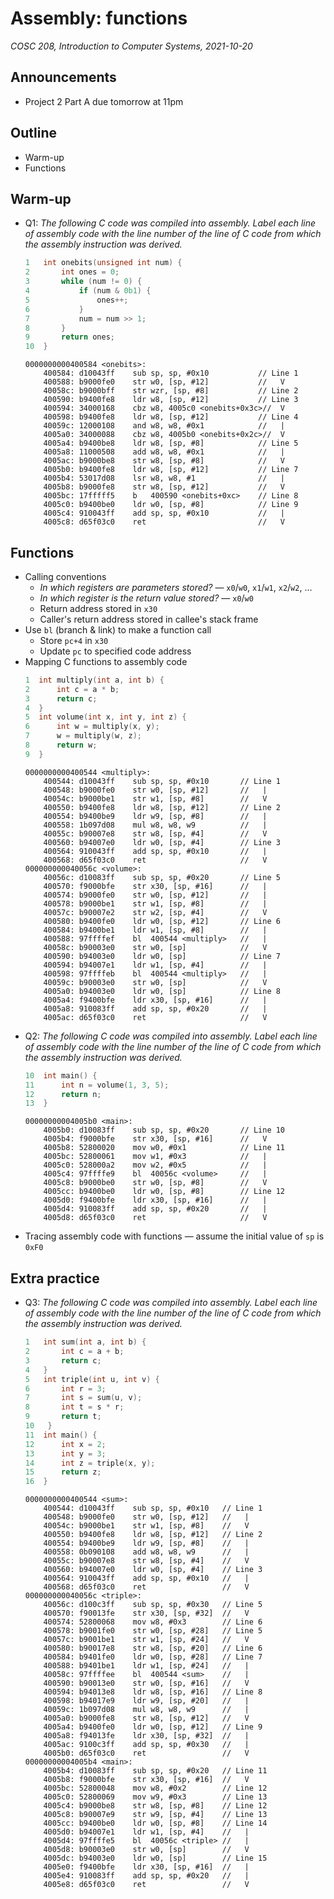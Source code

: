 # Assembly: functions
_COSC 208, Introduction to Computer Systems, 2021-10-20_

## Announcements
* Project 2 Part A due tomorrow at 11pm

## Outline
* Warm-up
* Functions

## Warm-up
* Q1: _The following C code was compiled into assembly. Label each line of assembly code with the line number of the line of C code from which the assembly instruction was derived._
    ```C
    1   int onebits(unsigned int num) {
    2       int ones = 0;
    3       while (num != 0) {
    4           if (num & 0b1) {
    5               ones++;
    6           }
    7           num = num >> 1;
    8       }
    9       return ones;
    10  }
    ```
    ```
    0000000000400584 <onebits>:
        400584:	d10043ff 	sub	sp, sp, #0x10           // Line 1
        400588:	b9000fe0 	str	w0, [sp, #12]           //   V
        40058c:	b9000bff 	str	wzr, [sp, #8]           // Line 2
        400590:	b9400fe8 	ldr	w8, [sp, #12]           // Line 3
        400594:	34000168 	cbz	w8, 4005c0 <onebits+0x3c>//  V
        400598:	b9400fe8 	ldr	w8, [sp, #12]           // Line 4
        40059c:	12000108 	and	w8, w8, #0x1            //   |
        4005a0:	34000088 	cbz	w8, 4005b0 <onebits+0x2c>//  V
        4005a4:	b9400be8 	ldr	w8, [sp, #8]            // Line 5
        4005a8:	11000508 	add	w8, w8, #0x1            //   |
        4005ac:	b9000be8 	str	w8, [sp, #8]            //   V
        4005b0:	b9400fe8 	ldr	w8, [sp, #12]           // Line 7
        4005b4:	53017d08 	lsr	w8, w8, #1              //   |
        4005b8:	b9000fe8 	str	w8, [sp, #12]           //   V
        4005bc:	17fffff5 	b	400590 <onebits+0xc>    // Line 8
        4005c0:	b9400be0 	ldr	w0, [sp, #8]            // Line 9
        4005c4:	910043ff 	add	sp, sp, #0x10           //   |
        4005c8:	d65f03c0 	ret                         //   V
    ```

## Functions
* Calling conventions
    * _In which registers are parameters stored?_ — `x0`/`w0`, `x1`/`w1`, `x2`/`w2`, ...
    * _In which register is the return value stored?_ — `x0`/`w0`
    * Return address stored in `x30`
    * Caller's return address stored in callee's stack frame
* Use `bl` (branch & link) to make a function call
    * Store `pc+4` in `x30`
    * Update `pc` to specified code address
* Mapping C functions to assembly code
    ```C
    1  int multiply(int a, int b) {
    2      int c = a * b;
    3      return c;
    4  }
    5  int volume(int x, int y, int z) {
    6      int w = multiply(x, y);
    7      w = multiply(w, z);
    8      return w;
    9  }
    ```
    ```
    0000000000400544 <multiply>:
        400544:	d10043ff 	sub	sp, sp, #0x10       // Line 1
        400548:	b9000fe0 	str	w0, [sp, #12]       //   |
        40054c:	b9000be1 	str	w1, [sp, #8]        //   V
        400550:	b9400fe8 	ldr	w8, [sp, #12]       // Line 2
        400554:	b9400be9 	ldr	w9, [sp, #8]        //   |
        400558:	1b097d08 	mul	w8, w8, w9          //   |
        40055c:	b90007e8 	str	w8, [sp, #4]        //   V
        400560:	b94007e0 	ldr	w0, [sp, #4]        // Line 3
        400564:	910043ff 	add	sp, sp, #0x10       //   |
        400568:	d65f03c0 	ret	                    //   V
    000000000040056c <volume>:
        40056c:	d10083ff 	sub	sp, sp, #0x20       // Line 5
        400570:	f9000bfe 	str	x30, [sp, #16]      //   |
        400574:	b9000fe0 	str	w0, [sp, #12]       //   |
        400578:	b9000be1 	str	w1, [sp, #8]        //   |
        40057c:	b90007e2 	str	w2, [sp, #4]        //   V
        400580:	b9400fe0 	ldr	w0, [sp, #12]       // Line 6
        400584:	b9400be1 	ldr	w1, [sp, #8]        //   |
        400588:	97ffffef 	bl	400544 <multiply>   //   |
        40058c:	b90003e0 	str	w0, [sp]            //   V
        400590:	b94003e0 	ldr	w0, [sp]            // Line 7
        400594:	b94007e1 	ldr	w1, [sp, #4]        //   | 
        400598:	97ffffeb 	bl	400544 <multiply>   //   |
        40059c:	b90003e0 	str	w0, [sp]            //   V
        4005a0:	b94003e0 	ldr	w0, [sp]            // Line 8
        4005a4:	f9400bfe 	ldr	x30, [sp, #16]      //   |
        4005a8:	910083ff 	add	sp, sp, #0x20       //   |
        4005ac:	d65f03c0 	ret                     //   V
    ```
* Q2: _The following C code was compiled into assembly. Label each line of assembly code with the line number of the line of C code from which the assembly instruction was derived._
    ```C
    10  int main() {
    11      int n = volume(1, 3, 5);
    12      return n; 
    13  }
    ```
    ```
    00000000004005b0 <main>:
        4005b0:	d10083ff 	sub	sp, sp, #0x20       // Line 10
        4005b4:	f9000bfe 	str	x30, [sp, #16]      //   V
        4005b8:	52800020 	mov	w0, #0x1            // Line 11
        4005bc:	52800061 	mov	w1, #0x3            //   |
        4005c0:	528000a2 	mov	w2, #0x5            //   |
        4005c4:	97ffffe9 	bl	40056c <volume>     //   |
        4005c8:	b9000be0 	str	w0, [sp, #8]        //   V
        4005cc:	b9400be0 	ldr	w0, [sp, #8]        // Line 12
        4005d0:	f9400bfe 	ldr	x30, [sp, #16]      //   |
        4005d4:	910083ff 	add	sp, sp, #0x20       //   |
        4005d8:	d65f03c0 	ret	                    //   V
    ```
* Tracing assembly code with functions — assume the initial value of `sp` is `0xF0`

## Extra practice
* Q3: _The following C code was compiled into assembly. Label each line of assembly code with the line number of the line of C code from which the assembly instruction was derived._
    ```C
    1   int sum(int a, int b) {
    2       int c = a + b;
    3       return c;
    4   }
    5   int triple(int u, int v) {
    6       int r = 3;
    7       int s = sum(u, v);
    8       int t = s * r;
    9       return t;
    10   }
    11  int main() {
    12      int x = 2;
    13      int y = 3;
    14      int z = triple(x, y);
    15      return z;
    16  }
    ```
    ```
    0000000000400544 <sum>:
        400544:	d10043ff 	sub	sp, sp, #0x10   // Line 1
        400548:	b9000fe0 	str	w0, [sp, #12]   //   |
        40054c:	b9000be1 	str	w1, [sp, #8]    //   V
        400550:	b9400fe8 	ldr	w8, [sp, #12]   // Line 2
        400554:	b9400be9 	ldr	w9, [sp, #8]    //   |
        400558:	0b090108 	add	w8, w8, w9      //   |
        40055c:	b90007e8 	str	w8, [sp, #4]    //   V
        400560:	b94007e0 	ldr	w0, [sp, #4]    // Line 3
        400564:	910043ff 	add	sp, sp, #0x10   //   |
        400568:	d65f03c0 	ret	                //   V
    000000000040056c <triple>:
        40056c:	d100c3ff 	sub	sp, sp, #0x30   // Line 5
        400570:	f90013fe 	str	x30, [sp, #32]  //   V
        400574:	52800068 	mov	w8, #0x3        // Line 6
        400578:	b9001fe0 	str	w0, [sp, #28]   // Line 5
        40057c:	b9001be1 	str	w1, [sp, #24]   //   V
        400580:	b90017e8 	str	w8, [sp, #20]   // Line 6
        400584:	b9401fe0 	ldr	w0, [sp, #28]   // Line 7
        400588:	b9401be1 	ldr	w1, [sp, #24]   //   |
        40058c:	97ffffee 	bl	400544 <sum>    //   |
        400590:	b90013e0 	str	w0, [sp, #16]   //   V
        400594:	b94013e8 	ldr	w8, [sp, #16]   // Line 8
        400598:	b94017e9 	ldr	w9, [sp, #20]   //   |
        40059c:	1b097d08 	mul	w8, w8, w9      //   |
        4005a0:	b9000fe8 	str	w8, [sp, #12]   //   V
        4005a4:	b9400fe0 	ldr	w0, [sp, #12]   // Line 9
        4005a8:	f94013fe 	ldr	x30, [sp, #32]  //   |
        4005ac:	9100c3ff 	add	sp, sp, #0x30   //   |
        4005b0:	d65f03c0 	ret	                //   V
    00000000004005b4 <main>:
        4005b4:	d10083ff 	sub	sp, sp, #0x20   // Line 11
        4005b8:	f9000bfe 	str	x30, [sp, #16]  //   V
        4005bc:	52800048 	mov	w8, #0x2        // Line 12
        4005c0:	52800069 	mov	w9, #0x3        // Line 13
        4005c4:	b9000be8 	str	w8, [sp, #8]    // Line 12
        4005c8:	b90007e9 	str	w9, [sp, #4]    // Line 13
        4005cc:	b9400be0 	ldr	w0, [sp, #8]    // Line 14
        4005d0:	b94007e1 	ldr	w1, [sp, #4]    //   |
        4005d4:	97ffffe5 	bl	40056c <triple> //   |
        4005d8:	b90003e0 	str	w0, [sp]        //   V
        4005dc:	b94003e0 	ldr	w0, [sp]        // Line 15
        4005e0:	f9400bfe 	ldr	x30, [sp, #16]  //   |
        4005e4:	910083ff 	add	sp, sp, #0x20   //   |
        4005e8:	d65f03c0 	ret	                //   V
   ```